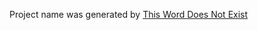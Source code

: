 Project name was generated by [This Word Does Not Exist](https://www.thisworddoesnotexist.com/w/lirik/eyJ3IjogImxpcmlrIiwgImQiOiAiYSBzdHVwaWQgcGVyc29uLCBlc3BlY2lhbGx5IG9uZSB3aG8gaXMgY3VubmluZyBvciBhcnJvZ2FudCIsICJwIjogIm5vdW4iLCAiZSI6ICJsaXJpayBCb3JpcyBrbmV3IGhvdyB0byB3aW4gb3ZlciBoaXMgZmFucyJ9.ycpIVN68d2ooEjITD8UjV0Cj8NVVmvcDvIZ3ZFaFWLY=)



